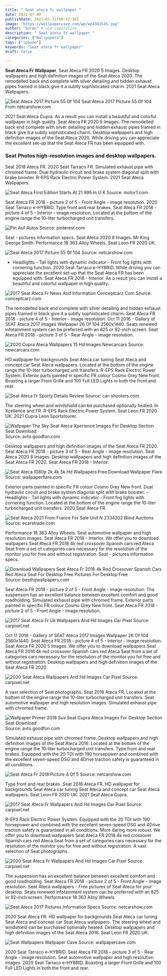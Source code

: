 ```yaml
---
title: " Seat ateca fr wallpaper "
date: 2021-07-08
publishDate: 2021-01-31T00:42:38Z
image: "https://wallpapercave.com/wp/wp4343545.jpg"
author: "Soren" # use capitalize
description: " Seat ateca fr wallpaper "
categories: ["Wallpapers"]
tags: ["iphone"]
keywords: "Seat ateca fr wallpaper"
draft: false

---
```



**Seat Ateca Fr Wallpaper**. Seat Ateca FR 2020 5 Images. Desktop wallpapers and high definition images of the Seat Ateca 2020. The remodelled back end complete with silver detailing and hidden exhaust pipes framed in black give it a subtly sophisticated charm. 2021 Seat Ateca Wallpapers.

![Seat Ateca 2017 Picture 55 Of 104](https://www.netcarshow.com/Seat-Ateca-2017-1600-37.jpg "Seat Ateca 2017 Picture 55 Of 104")
Seat Ateca 2017 Picture 55 Of 104 From netcarshow.com


2021 Seat Ateca Cupra. As a result you can install a beautiful and colorful wallpaper in high quality. Seat Ateca FR 2020 5 Images. The remodelled back end complete with silver detailing and hidden exhaust pipes framed in black give it a subtly sophisticated charm. Desktop wallpapers and high definition images of the Seat Ateca 2020. While driving you can appreciate the excellent set-up that the Seat Ateca FR has been equipped with.

### Seat Photos high-resolution images and desktop wallpapers.

Seat 2018 Ateca FR. 2020 Seat Tarraco FR. Simulated exhaust pipe with chromed frame. Dual hydraulic circuit and brake system diagonal split with brake booster. R-EPS Rack Electric Power System. 2021 Seat Ateca Wallpapers.


![Seat Ateca First Edition Starts At 21 995 In U K](https://cdn.motor1.com/images/mgl/Pv9W8/s1/seat-ateca-first-edition-uk-spec.jpg "Seat Ateca First Edition Starts At 21 995 In U K")
Source: motor1.com

Seat Ateca FR 2018 - picture 2 of 5 - Front Angle - image resolution. 2020 Seat Tarraco e-HYBRID. Type front and rear brakes. Seat Ateca FR 2018 - picture 4 of 5 - Interior - image resolution. Located at the bottom of the engine range the 10-liter turbocharged unit transfers.

![Pin Auf Autos](https://i.pinimg.com/originals/38/66/06/386606f2487b1a935253356b3bed9252.jpg "Pin Auf Autos")
Source: pinterest.com

Seat - pictures information specs. Seat Ateca 2020 8 Images. Mr King George Smith. Performance 18 363 Alloy Wheels. Seat Leon FR 2020 UK.

![Seat Ateca 2017 Picture 55 Of 104](https://www.netcarshow.com/Seat-Ateca-2017-1600-37.jpg "Seat Ateca 2017 Picture 55 Of 104")
Source: netcarshow.com

- Headlights - Tail lights with dynamic indicator - Front fog lights with cornering function. 2020 Seat Tarraco e-HYBRID. While driving you can appreciate the excellent set-up that the Seat Ateca FR has been equipped with. Seat Ateca FR 2018 - Interior. As a result you can install a beautiful and colorful wallpaper in high quality.

![2017 Seat Ateca Fr News And Information Conceptcarz Com](https://www.conceptcarz.com/images/Seat/Seat-Ateca-FR_image-2017-01-800.jpg "2017 Seat Ateca Fr News And Information Conceptcarz Com")
Source: conceptcarz.com

The remodelled back end complete with silver detailing and hidden exhaust pipes framed in black give it a subtly sophisticated charm. Seat Ateca FR 2018 - picture 4 of 5 - Interior - image resolution. Oct 11 2016 - Gallery of SEAT Ateca 2017 Images Wallpaper 26 Of 104 2560x1440. Seats renewed infotainment system can be preferred with an 825 or 92-inch screen. Seat Ateca FR 2018 - picture 3 of 5 - Rear Angle - image resolution.

![2020 Cupra Ateca Wallpapers 15 Hd Images Newcarcars](http://www.newcarcars.com/wp-content/uploads/2020/06/2020-CUPRA-Ateca-Front-Three-Quarter-Wallpaper1.jpg "2020 Cupra Ateca Wallpapers 15 Hd Images Newcarcars")
Source: newcarcars.com

HD wallpaper for backgrounds Seat Ateca car tuning Seat Ateca and concept car Seat Ateca wallpapers. Located at the bottom of the engine range the 10-liter turbocharged unit transfers. R-EPS Rack Electric Power System. Exterior parts painted in specific FR colour Cosmo Grey New front. Boasting a larger Front Grille and 100 Full LED Lights in both the front and rear.

![Seat Ateca Fr Sporty Details Review](https://www.car-shooters.com/wp-content/uploads/2018/11/CAR_SHOOTERS_SEAT-ATECA-PROVA-SU-STRADA_1.jpg "Seat Ateca Fr Sporty Details Review")
Source: car-shooters.com

The steering wheel and windshield can be purchased optionally heated. In Xcellence and FR. R-EPS Rack Electric Power System. Seat Leon FR 2020 UK. 2021 Cupra Leon Sportstourer.

![Wallpaper The Sky Seat Ateca Xperience Images For Desktop Section Seat Download](https://img5.goodfon.com/wallpaper/nbig/4/a6/seat-ateca-xperience-nebo.jpg "Wallpaper The Sky Seat Ateca Xperience Images For Desktop Section Seat Download")
Source: avto.goodfon.com

Desktop wallpapers and high definition images of the Seat Ateca FR 2020. Seat Ateca FR 2018 - picture 3 of 5 - Rear Angle - image resolution. Seat Ateca 2020 8 Images. Desktop wallpapers and high definition images of the Seat Ateca FR 2020. Seat Ateca FR 2018 - Interior.

![Seat Ateca 1080p 2k 4k 5k Hd Wallpapers Free Download Wallpaper Flare](https://c4.wallpaperflare.com/wallpaper/400/95/830/2016-ateca-cars-seat-wallpaper-preview.jpg "Seat Ateca 1080p 2k 4k 5k Hd Wallpapers Free Download Wallpaper Flare")
Source: wallpaperflare.com

Exterior parts painted in specific FR colour Cosmo Grey New front. Dual hydraulic circuit and brake system diagonal split with brake booster. - Headlights - Tail lights with dynamic indicator - Front fog lights with cornering function. Located at the bottom of the engine range the 10-liter turbocharged unit transfers. 2020 Seat Ateca FR.

![Seat Ateca 2021 From France For Sale Unit N 2334202 Blind Auctions](https://ecarstrade.com/carsphotos/2330001-2340000/2334202/photo_001.jpg "Seat Ateca 2021 From France For Sale Unit N 2334202 Blind Auctions")
Source: ecarstrade.com

Performance 18 363 Alloy Wheels. Seat automotive wallpaper and high resolution images. Seat Ateca FR 2018 - Interior. We offer you to download wallpapers Seat Ateca FR 2018 4k red crossover Spanish cars red Ateca Seat from a set of categories cars necessary for the resolution of the monitor you for free and without registration. Seat - pictures information specs.

![Download Wallpapers Seat Ateca Fr 2018 4k Red Crossover Spanish Cars Red Ateca Seat For Desktop Free Pictures For Desktop Free](https://besthqwallpapers.com/Uploads/10-10-2017/23492/thumb2-seat-ateca-fr-2018-4k-red-crossover-spanish-cars.jpg "Download Wallpapers Seat Ateca Fr 2018 4k Red Crossover Spanish Cars Red Ateca Seat For Desktop Free Pictures For Desktop Free")
Source: besthqwallpapers.com

Seat Ateca FR 2018 - picture 2 of 5 - Front Angle - image resolution. The suspension has an excellent balance between excellent comfort and good roadholding. Simulated exhaust pipe with chromed frame. Exterior parts painted in specific FR colour Cosmo Grey New front. Seat Ateca FR 2018 - picture 2 of 5 - Front Angle - image resolution.

![2017 Seat Ateca Fr Uk Wallpapers And Hd Images Car Pixel](https://www.carpixel.net/w/0284022058fa4fbce232d97a796691ee/seat-ateca-fr-car-wallpaper-72674.jpg "2017 Seat Ateca Fr Uk Wallpapers And Hd Images Car Pixel")
Source: carpixel.net

Oct 11 2016 - Gallery of SEAT Ateca 2017 Images Wallpaper 26 Of 104 2560x1440. Seat Ateca FR 2018 - picture 4 of 5 - Interior - image resolution. Seat Ateca FR 2020 5 Images. We offer you to download wallpapers Seat Ateca FR 2018 4k red crossover Spanish cars red Ateca Seat from a set of categories cars necessary for the resolution of the monitor you for free and without registration. Desktop wallpapers and high definition images of the Seat Ateca FR 2020.

![2020 Seat Ateca Wallpapers And Hd Images Car Pixel](https://www.carpixel.net/w/c680e60094190ea3229bd175a27cde59/seat-ateca-wallpaper-hd-100955.jpg "2020 Seat Ateca Wallpapers And Hd Images Car Pixel")
Source: carpixel.net

A vast selection of Seat photographs. Seat 2018 Ateca FR. Located at the bottom of the engine range the 10-liter turbocharged unit transfers. Seat automotive wallpaper and high resolution images. Simulated exhaust pipe with chromed frame.

![Wallpaper Primer 2018 Suv Seat Cupra Ateca Images For Desktop Section Seat Download](https://img5.goodfon.com/wallpaper/nbig/7/18/seat-cupra-ateca-suv-2018-gruntovka.jpg "Wallpaper Primer 2018 Suv Seat Cupra Ateca Images For Desktop Section Seat Download")
Source: avto.goodfon.com

Simulated exhaust pipe with chromed frame. Desktop wallpapers and high definition images of the Seat Ateca 2016. Located at the bottom of the engine range the 10-liter turbocharged unit transfers. Type front and rear brakes. Equipped with the 20 TDI with 190 horsepower and combined with the excellent seven-speed DSG and 4Drive traction safety is guaranteed in all conditions.

![Seat Ateca Fr 2018 Picture 4 Of 5](https://www.netcarshow.com/Seat-Ateca_FR-2018-1600-04.jpg "Seat Ateca Fr 2018 Picture 4 Of 5")
Source: netcarshow.com

Type front and rear brakes. Seat 2018 Ateca FR. HD wallpaper for backgrounds Seat Ateca car tuning Seat Ateca and concept car Seat Ateca wallpapers. Seat Leon FR 2020 UK. 2021 Seat Ateca Cupra.

![2017 Seat Ateca Fr Wallpapers And Hd Images Car Pixel](https://www.carpixel.net/w/3b18c989f43b038a8ac06f5d0b5d7c67/seat-ateca-fr-wallpaper-hd-66024.jpg "2017 Seat Ateca Fr Wallpapers And Hd Images Car Pixel")
Source: carpixel.net

R-EPS Rack Electric Power System. Equipped with the 20 TDI with 190 horsepower and combined with the excellent seven-speed DSG and 4Drive traction safety is guaranteed in all conditions. More daring more robust. We offer you to download wallpapers Seat Ateca FR 2018 4k red crossover Spanish cars red Ateca Seat from a set of categories cars necessary for the resolution of the monitor you for free and without registration. A vast selection of Seat photographs.

![2020 Seat Ateca Fr Wallpapers And Hd Images Car Pixel](https://www.carpixel.net/w/dc0e9847305706acef9421ac7b754a0a/seat-ateca-fr-wallpaper-hd-101082.jpg "2020 Seat Ateca Fr Wallpapers And Hd Images Car Pixel")
Source: carpixel.net

The suspension has an excellent balance between excellent comfort and good roadholding. Seat Ateca FR 2018 - picture 2 of 5 - Front Angle - image resolution. Seat Ateca wallpapers - Free pictures of Seat Ateca for your desktop. Seats renewed infotainment system can be preferred with an 825 or 92-inch screen. Performance 18 363 Alloy Wheels.

![Seat Ateca 2017 Pictures Information Specs](https://www.netcarshow.com/Seat-Ateca-2017-wallpaper.jpg "Seat Ateca 2017 Pictures Information Specs")
Source: netcarshow.com

2020 Seat Ateca FR. HD wallpaper for backgrounds Seat Ateca car tuning Seat Ateca and concept car Seat Ateca wallpapers. The steering wheel and windshield can be purchased optionally heated. Desktop wallpapers and high definition images of the Seat Ateca 2016. Seat Leon FR 2020 UK.

![Seat Wallpapers Wallpaper Cave](https://wallpapercave.com/wp/wp4343545.jpg "Seat Wallpapers Wallpaper Cave")
Source: wallpapercave.com

2020 Seat Tarraco e-HYBRID. Seat Ateca FR 2018 - picture 3 of 5 - Rear Angle - image resolution. Seat automotive wallpaper and high resolution images. 2020 Seat Tarraco e-HYBRID. Boasting a larger Front Grille and 100 Full LED Lights in both the front and rear.

